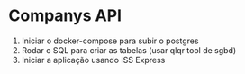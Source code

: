 # Companys API

1. Iniciar o docker-compose para subir o postgres
2. Rodar o SQL para criar as tabelas (usar qlqr tool de sgbd)
3. Iniciar a aplicação usando ISS Express
